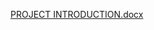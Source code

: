 [PROJECT INTRODUCTION.docx](https://github.com/Mrtols/Technological-Analysis-of-impact-of-Climate-Change-on-Food-Production/files/13924598/PROJECT.INTRODUCTION.docx)
